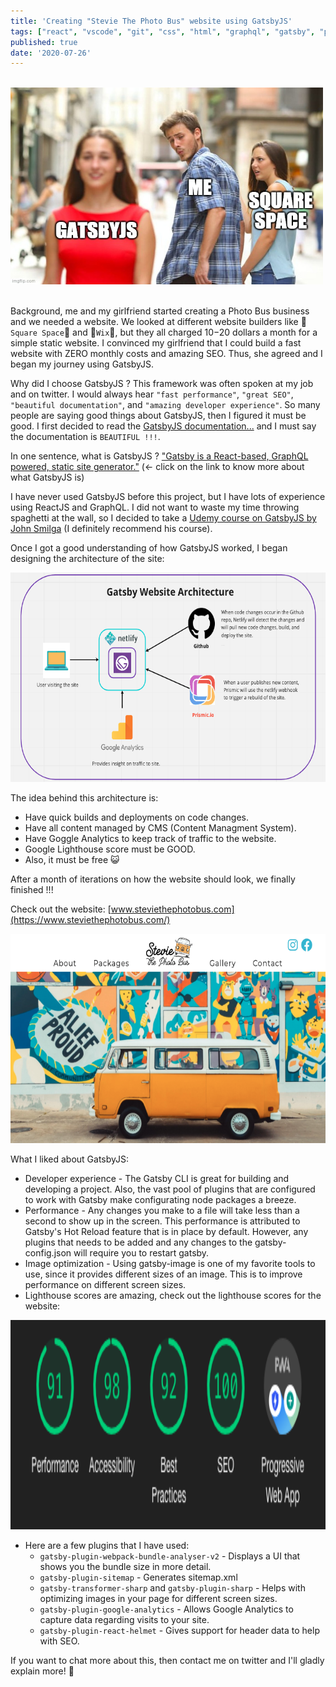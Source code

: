 ```yaml
---
title: 'Creating "Stevie The Photo Bus" website using GatsbyJS'
tags: ["react", "vscode", "git", "css", "html", "graphql", "gatsby", "personalproject"]
published: true
date: '2020-07-26'
---
```

<br />
<img width="500px" height="315px" src="../src/images/gatsbyjsForTheWin.jpg"/>
<br />
<br />



Background, me and my girlfriend started creating a Photo Bus business and we needed a website. We looked at different website builders like 💩`Square Space`💩 and 💩`Wix`💩, but they all charged $10-$20 dollars a month for a simple static website. I convinced my girlfriend that I could build a fast website with ZERO monthly costs and amazing SEO. Thus, she agreed and I began my journey using GatsbyJS.

Why did I choose GatsbyJS ? This framework was often spoken at my job and on twitter. I would always hear `"fast performance"`, `"great SEO"`, `"beautiful documentation"`, and `"amazing developer experience"`. So many people are saying good things about GatsbyJS, then I figured it must be good. I first decided to read the [GatsbyJS documentation...](https://www.gatsbyjs.org/docs/) and I must say the documentation is `BEAUTIFUL !!!`. 

In one sentence, what is GatsbyJS ? ["Gatsby is a React-based, GraphQL powered, static site generator."](https://www.mediacurrent.com/blog/what-is-gatsbyjs/) (<- click on the link to know more about what GatsbyJS is)

I have never used GatsbyJS before this project, but I have lots of experience using ReactJS and GraphQL. I did not want to waste my time throwing spaghetti at the wall, so I decided to take a [Udemy course on GatsbyJS by John Smilga](https://www.udemy.com/share/101ZimAEQYdFlTTHw=/) (I definitely recommend his course).

Once I got a good understanding of how GatsbyJS worked, I began designing the architecture of the site:

<img width="520px" height="335px" src="../src/images/stevieTheBusArchitecture.png"/>
<br />

The idea behind this architecture is:
 * Have quick builds and deployments on code changes. 
 * Have all content managed by CMS (Content Managment System).
 * Have Goggle Analytics to keep track of traffic to the website.
 * Google Lighthouse score must be GOOD.
 * Also, it must be free 😺

After a month of iterations on how the website should look, we finally finished !!!

Check out the website: [www.steviethephotobus.com](https://www.steviethephotobus.com/)

<img width="520px" height="335px" src="../src/images/stevieTheBusHero.png"/>
<br />



What I liked about GatsbyJS:
* Developer experience - The Gatsby CLI is great for building and developing a project. Also, the vast pool of plugins that are configured to work with Gatsby make configurating node packages a breeze. 
* Performance - Any changes you make to a file will take less than a second to show up in the screen. This performance is attributed to Gatsby's Hot Reload feature that is in place by default. However, any plugins that needs to be added and any changes to the gatsby-config.json will require you to restart gatsby.
* Image optimization - Using gatsby-image is one of my favorite tools to use, since it provides different sizes of an image. This is to improve performance on different screen sizes. 
* Lighthouse scores are amazing, check out the lighthouse scores for the website:

<img width="520px" height="335px" src="../src/images/lighthouseScores.png"/>
<br />


* Here are a few plugins that I have used:
    * `gatsby-plugin-webpack-bundle-analyser-v2` - Displays a UI that shows you the bundle size in more detail.
    * `gatsby-plugin-sitemap` - Generates sitemap.xml
    * `gatsby-transformer-sharp` and `gatsby-plugin-sharp` - Helps with optimizing images in your page for different screen sizes.
    * `gatsby-plugin-google-analytics` - Allows Google Analytics to capture data regarding visits to your site.
    * `gatsby-plugin-react-helmet` - Gives support for header data to help with SEO.


If you want to chat more about this, then contact me on twitter and I'll gladly explain more! 🙌
